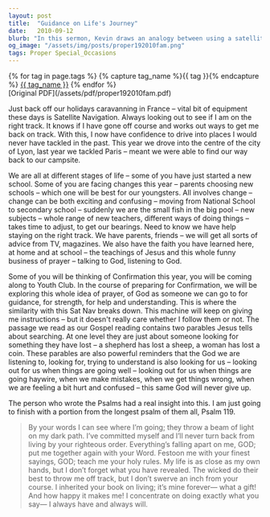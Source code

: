 ```yaml
---
layout: post
title:  "Guidance on Life's Journey"
date:   2010-09-12
blurb: "In this sermon, Kevin draws an analogy between using a satellite navigation system during a family trip and seeking guidance in life. He emphasizes the importance of staying on the right track, whether it's starting a new school or facing other changes. Kevin highlights that, unlike a navigation device, God actively seeks us out and cares for us, especially when we are lost or confused. The teachings of Jesus and the practice of prayer are presented as means to receive guidance and understanding."
og_image: "/assets/img/posts/proper192010fam.png"
tags: Proper Special_Occasions
---    
```

<div class="tag-pills">
  {% for tag in page.tags %}
    {% capture tag_name %}{{ tag }}{% endcapture %}
    <a href="{{ site.baseurl }}/tag/{{ tag_name | slugify }}" class="tag-pill">{{ tag_name }}</a>
  {% endfor %}
</div>
[Original PDF](/assets/pdf/proper192010fam.pdf)

Just back off our holidays caravanning in France – vital bit of equipment these days is Satellite Navigation. Always looking out to see if I am on the right track. It knows if I have gone off course and works out ways to get me back on track. With this, I now have confidence to drive into places I would never have tackled in the past. This year we drove into the centre of the city of Lyon, last year we tackled Paris – meant we were able to find our way back to our campsite.

We are all at different stages of life – some of you have just started a new school. Some of you are facing changes this year – parents choosing new schools – which one will be best for our youngsters. All involves change – change can be both exciting and confusing – moving from National School to secondary school – suddenly we are the small fish in the big pool – new subjects – whole range of new teachers, different ways of doing things – takes time to adjust, to get our bearings. Need to know we have help staying on the right track. We have parents, friends – we will get all sorts of advice from TV, magazines. We also have the faith you have learned here, at home and at school – the teachings of Jesus and this whole funny business of prayer – talking to God, listening to God.

Some of you will be thinking of Confirmation this year, you will be coming along to Youth Club. In the course of preparing for Confirmation, we will be exploring this whole idea of prayer, of God as someone we can go to for guidance, for strength, for help and understanding. This is where the similarity with this Sat Nav breaks down. This machine will keep on giving me instructions – but it doesn't really care whether I follow them or not. The passage we read as our Gospel reading contains two parables Jesus tells about searching. At one level they are just about someone looking for something they have lost – a shepherd has lost a sheep, a woman has lost a coin. These parables are also powerful reminders that the God we are listening to, looking for, trying to understand is also looking for us – looking out for us when things are going well – looking out for us when things are going haywire, when we make mistakes, when we get things wrong, when we are feeling a bit hurt and confused – this same God will never give up.

The person who wrote the Psalms had a real insight into this. I am just going to finish with a portion from the longest psalm of them all, Psalm 119.

> By your words I can see where I’m going; they throw a beam of light on my dark path.
> I’ve committed myself and I’ll never turn back from living by your righteous order.
> Everything’s falling apart on me, GOD; put me together again with your Word.
> Festoon me with your finest sayings, GOD; teach me your holy rules. My life is as close as my own hands, but I don’t forget what you have revealed.
> The wicked do their best to throw me off track, but I don’t swerve an inch from your course. I inherited your book on living; it’s mine forever— what a gift! And how happy it makes me!
> I concentrate on doing exactly what you say— I always have and always will.
